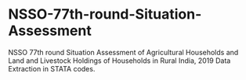 # NSSO-77th-round-Situation-Assessment
NSSO 77th round Situation Assessment of Agricultural Households and Land and Livestock Holdings of Households in Rural India, 2019
Data Extraction in STATA codes.
